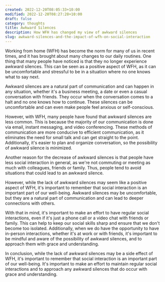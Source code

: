 ```yaml
---
created: 2022-12-20T08:05:33+10:00
modified: 2022-12-20T08:27:28+10:00
draft: false
category: thoughts
title: Awkward Silences
description: How WFH has changed my view of awkward silences
slug: awkward-silences-and-the-impact-of-wfh-on-social-interaction
---
```


Working from home (WFH) has become the norm for many of us in recent times, and it has brought about many changes to our daily routines. One thing that many people have noticed is that they no longer experience awkward silences. This can be seen as a positive aspect of WFH, as it can be uncomfortable and stressful to be in a situation where no one knows what to say next.

Awkward silences are a natural part of communication and can happen in any situation, whether it's a business meeting, a date or even a casual conversation with friends. They occur when the conversation comes to a halt and no one knows how to continue. These silences can be uncomfortable and can even make people feel anxious or self-conscious.

However, with WFH, many people have found that awkward silences are less common. This is because the majority of our communication is done via email, instant messaging, and video conferencing. These methods of communication are more conducive to efficient communication, as it eliminates the need for small talk and can get straight to the point. Additionally, it's easier to plan and organize conversation, so the possibility of awkward silence is minimized.

Another reason for the decrease of awkward silences is that people have less social interaction in general, as we're not commuting or meeting as much with colleagues, friends or family. Thus, people tend to avoid situations that could lead to an awkward silence.

However, while the lack of awkward silences may seem like a positive aspect of WFH, it's important to remember that social interaction is an important part of our well-being. Awkward silences may be uncomfortable, but they are a natural part of communication and can lead to deeper connections with others.

With that in mind, it's important to make an effort to have regular social interactions, even if it's just a phone call or a video chat with friends or family. This can help to keep our social skills sharp and ensure that we don't become too isolated. Additionally, when we do have the opportunity to have in-person interactions, whether it's at work or with friends, it's important to be mindful and aware of the possibility of awkward silences, and to approach them with grace and understanding.

In conclusion, while the lack of awkward silences may be a side effect of WFH, it's important to remember that social interaction is an important part of our well-being. It's important to make an effort to maintain regular social interactions and to approach any awkward silences that do occur with grace and understanding.
